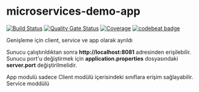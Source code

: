 # microservices-demo-app
[![Build Status](https://travis-ci.com/necmettincetincift/microservices-demo-app.svg?branch=development)](https://travis-ci.com/necmettincetincift/microservices-demo-app)
[![Quality Gate Status](https://sonarcloud.io/api/project_badges/measure?project=tr.com.innova.lega.microservices-demo&metric=alert_status)](https://sonarcloud.io/dashboard?id=tr.com.innova.lega.microservices-demo)
[![Coverage](https://sonarcloud.io/api/project_badges/measure?project=tr.com.innova.lega.microservices-demo&metric=coverage)](https://sonarcloud.io/dashboard?id=tr.com.innova.lega.microservices-demo)
[![codebeat badge](https://codebeat.co/badges/da79769e-c403-4ce2-b826-721ea0be8847)](https://codebeat.co/projects/github-com-necmettincetincift-microservices-demo-app-development)

Genişleme için client, service ve app olarak ayrıldı

Sunucu çalıştırıldıktan sonra **http://localhost:8081** adresinden erişilebilir.
Sunucu port'u değiştirmek için **application.properties** dosyasındaki **server.port** değiştirilmelidir.

App modulü sadece Client modülü içerisindeki sınıflara erişim sağlayabilir.
Service moddülü 